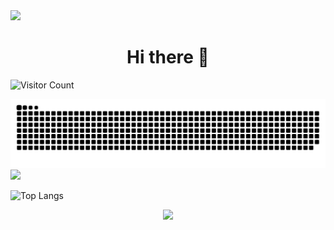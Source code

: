 <img src="https://capsule-render.vercel.app/api?type=speech&height=100&color=gradient&text=Hello%20there%20&reversal=true&textBg=false&fontAlign=31&fontAlignY=44&descAlign=23&fontSize=50" />

<h1 align="center">Hi there 👋</h1>


  <p align="center">
  


![Visitor Count](https://komarev.com/ghpvc/?username=hessafa&color=orange)





  <img src="https://raw.githubusercontent.com/Platane/snk/output/github-contribution-grid-snake.svg" />

  <img src="https://media3.giphy.com/media/v1.Y2lkPTc5MGI3NjExdnJ4amkxOGR0eHJkYjc1Z3drbG1ndHJiOGEycThxZnd6d2J6cng0aiZlcD12MV9pbnRlcm5hbF9naWZfYnlfaWQmY3Q9cw/jiWYQGFxMo0HOjmMn9/giphy.gif" />
</p>



![Top Langs](https://github-readme-stats.vercel.app/api/top-langs/?username=hessafa&layout=compact&theme=default&hide_border=true)


<p align="center">
  <img src="https://github.com/ashutosh00710/github-readme-activity-graph/blob/master/assets/github-graph.gif?raw=true" width="500"/>
</p>

